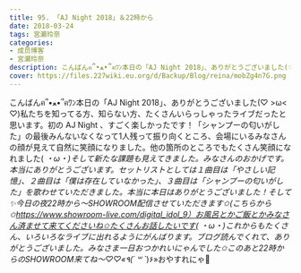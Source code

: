 ```yaml
---
title: 95. 「AJ Night 2018」＆22時から
date: 2018-03-24
tags: 宮瀬玲奈
categories: 
- 成员博客
- 宮瀬玲奈
description: こんばんฅ՞•ﻌ•՞ฅﾜﾝ本日の「AJ Night 2018」、ありがとうございました(♡ &gt;ω&lt; ♡)私たちを知ってる方、知らない方、たくさんいらっしゃったライブだったと思います。初の AJ Night 、すごく楽しかったです！「...
cover: https://files.227wiki.eu.org/d/Backup/Blog/reina/mobZg4n7G.png 
---
```


こんばんฅ՞•ﻌ•՞ฅﾜﾝ本日の「AJ Night 2018」、ありがとうございました(♡ >ω< ♡)私たちを知ってる方、知らない方、たくさんいらっしゃったライブだったと思います。初の AJ Night 、すごく楽しかったです！「シャンプーの匂いがした」の最後みんないなくなって1人残って振り向くところ、会場にいるみなさんの顔が見えて自然に笑顔になりました。他の箇所のところでもたくさん笑顔になれました( *・ω・)そして新たな課題も見えてきました。みなさんのおかげです。本当にありがとうございます。セットリストとしては１曲目は「やさしい記憶」、２曲目は「僕は存在していなかった」、３曲目は「シャンプーの匂いがした」を歌わせていただきました。本当に本日はありがとうございました！そして✨今日の夜22時から～SHOWROOM配信させていただきます✩(こちらから✩https://www.showroom-live.com/digital_idol_9）お風呂とかご飯とかみなさん済ませて来てくださいね✩たくさんお話したいです( *・ω・)これからもたくさん、いろいろなライブに出れるようにがんばります。ブログ読んでくれて、ありがとうございました。みなさま一日おつかれいにゃんでした✩このあと22時からのSHOWROOM来てね～♡♡«٩(*´ ꒳ `*)۶»おやすれにゃ💓


